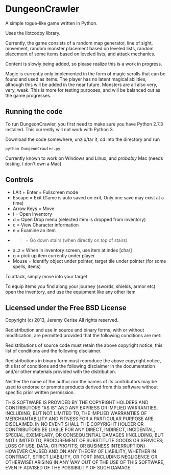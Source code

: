 DungeonCrawler
==============

A simple rogue-like game written in Python.

Uses the libtcodpy library.

Currently, the game consists of a random map generator, line of sight, movement, random monster placement based on
leveled lists, random placement of some items based on leveled lists, and attack mechanics.

Content is slowly being added, so please realize this is a work in progress.

Magic is currently only implemented in the form of magic scrolls that can be found and used as items. The player
has no latent magical abilities, although this will be added in the near future. Monsters are all also very, very, weak.
This is more for testing purposes, and will be balanced out as the game progresses.

Running the code
----------------

To run DungeonCrawler, you first need to make sure you have Python 2.7.3 installed. This currently will not
work with Python 3.

Download the code somewhere, unzip/tar it, cd into the directory and run

```
python DungeonCrawler.py
```

Currently known to work on Windows and Linux, and *probably* Mac (needs testing, I don't own a Mac).

Controls
-----------------

+ LAlt + Enter = Fullscreen mode
+ Escape = Exit (Game is auto saved on exit, Only one save may exist at a time)
+ Arrow Keys = Move
+ i = Open Inventory
+ d = Open Drop menu (selected item is dropped from inventory)
+ c = View Character information
+ e = Examine an item
+ > = Go down stairs (when directly on top of stairs)
+ a..z = When in inventory screen, use item at index [char]
+ g = pick up item currently under player
+ Mouse = Identify object under pointer, target tile under pointer (for some spells, items)

To attack, simply move into your target

To equip items you find along your journey (swords, shields, armor etc) open the inventory, and use the equipment like
any other item

Licensed under the Free BSD License
-----------------------------------

Copyright (c) 2013, Jeremy Cerise
All rights reserved.

Redistribution and use in source and binary forms, with or without modification, are permitted provided that the
following conditions are met:

Redistributions of source code must retain the above copyright notice, this list of conditions and the following
disclaimer.

Redistributions in binary form must reproduce the above copyright notice, this list of conditions and the following
disclaimer in the documentation and/or other materials provided with the distribution.

Neither the name of the author nor the names of its contributors may be used to endorse or promote products
derived from this software without specific prior written permission.

THIS SOFTWARE IS PROVIDED BY THE COPYRIGHT HOLDERS AND CONTRIBUTORS "AS IS" AND ANY EXPRESS OR IMPLIED WARRANTIES,
INCLUDING, BUT NOT LIMITED TO, THE IMPLIED WARRANTIES OF MERCHANTABILITY AND FITNESS FOR A PARTICULAR PURPOSE ARE
DISCLAIMED. IN NO EVENT SHALL THE COPYRIGHT HOLDER OR CONTRIBUTORS BE LIABLE FOR ANY DIRECT, INDIRECT, INCIDENTAL,
SPECIAL, EXEMPLARY, OR CONSEQUENTIAL DAMAGES (INCLUDING, BUT NOT LIMITED TO, PROCUREMENT OF SUBSTITUTE GOODS OR
SERVICES; LOSS OF USE, DATA, OR PROFITS; OR BUSINESS INTERRUPTION) HOWEVER CAUSED AND ON ANY THEORY OF LIABILITY,
WHETHER IN CONTRACT, STRICT LIABILITY, OR TORT (INCLUDING NEGLIGENCE OR OTHERWISE) ARISING IN ANY WAY OUT OF THE USE
OF THIS SOFTWARE, EVEN IF ADVISED OF THE POSSIBILITY OF SUCH DAMAGE.
